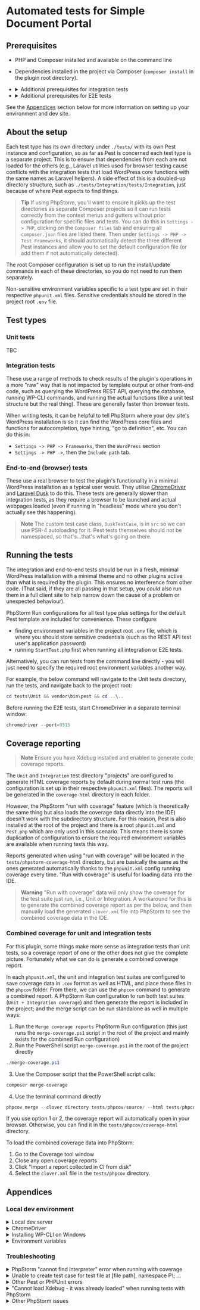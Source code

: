 # Automated tests for Simple Document Portal

## Prerequisites

- PHP and Composer installed and available on the command line
- Dependencies installed in the project via Composer (`composer install` in the plugin root directory).

- <details>
  <summary>Additional prerequisites for integration tests</summary>

  	- WP-CLI installed and available in your PATH
	- Local WordPress installation with:
		- the Simple Document Portal plugin installed and active
		- site URL matching the one in `phpunit.xml` (or update that file)
		- test user accounts as per the `./herdpress.json` file in the project root
		- `.env` file in the project root containing an application password for the `rest-api-test-account` user, using key `REST_API_TEST_APPLICATION_PASSWORD=`
		- ability for the REST API test user to access all the required endpoints in a local environment
  </details>

- <details>
  <summary>Additional prerequisites for E2E tests</summary>

	- Chrome and ChromeDriver installed and available in your PATH
	- Local WordPress installation with:
		- the Simple Document Portal plugin installed and active
		- site URL matching the one in `phpunit.xml` (or update that file)
		- test user accounts as per the `./herdpress.json` file in the project root
  </details>

See the [Appendices](#appendices) section below for more information on setting up your environment and dev site.

## About the setup

Each test type has its own directory under `./tests/` with its own Pest instance and configuration, so as far as Pest is concerned each test type is a separate project. This is to ensure that dependencies from each are not loaded for the others (e.g., Laravel utilities used for browser testing cause conflicts with the integration tests that load WordPress core functions with the same names as Laravel helpers). A side effect of this is a doubled-up directory structure, such as
`./tests/Integration/tests/Integration`, just because of where Pest expects to find things.

> **Tip**
> If using PhpStorm, you'll want to ensure it picks up the test directories as separate Composer projects so it can run tests correctly from the context menus and gutters without prior configuration for specific files and tests. You can do this in `Settings -> PHP`, clicking on the `Composer files` tab and ensuring all `composer.json` files are listed there. Then under
`Settings -> PHP -> Test Frameworks`, it should automatically detect the three different Pest instances and allow you to set the default configuration file (or add them if not automatically detected).

The root Composer configuration is set up to run the install/update commands in each of these directories, so you do not need to run them separately.

Non-sensitive environment variables specific to a test type are set in their respective `phpunit.xml` files. Sensitive credentials should be stored in the project root `.env` file.

## Test types

### Unit tests

TBC

### Integration tests

These use a range of methods to check results of the plugin's operations in a more "raw" way that is not impacted by template output or other front-end code, such as querying the WordPress REST API, querying the database, running WP-CLI commands, and running the actual functions (like a unit test structure but the real thing). These are generally faster than browser tests.

When writing tests, it can be helpful to tell PhpStorm where your dev site's WordPress installation is so it can find the WordPress core files and functions for autocompletion, type hinting, "go to definition", etc. You can do this in:
- `Settings -> PHP -> Frameworks`, then the `WordPress` section
- `Settings -> PHP ->`, then the `Include path` tab.

### End-to-end (browser) tests

These use a real browser to test the plugin's functionality in a minimal WordPress installation as a typical user would. They utilise [ChromeDriver](https://github.com/php-webdriver/php-webdriver/wiki/Chrome) and [Laravel Dusk](https://laravel.com/docs/12.x/dusk) to do this. These tests are generally slower than integration tests, as they require a browser to be launched and actual webpages loaded (even if running in "headless" mode where you don't actually see this happening).

> **Note**
> The custom test case class, `DuskTestCase`, is in `src` so we can use PSR-4 autoloading for it. Pest tests themselves should not be namespaced, so that's...that's what's going on there.

## Running the tests

The integration and end-to-end tests should be run in a fresh, minimal WordPress installation with a minimal theme and no other plugins active than what is required by the plugin. This ensures no interference from other code. (That said, if they are all passing in that setup, you _could_ also run them in a full client site to help narrow down the cause of a problem or unexpected behaviour).

PhpStorm Run configurations for all test type plus settings for the default Pest template are included for convenience. These configure:
- finding environment variables in the project root `.env` file, which is where you should store sensitive credentials (such as the REST API test user's application password)
- running `StartTest.php` first when running all integration or E2E tests.

Alternatively, you can run tests from the command line directly - you will just need to specify the required root environment variables another way.

For example, the below command will navigate to the Unit tests directory, run the tests, and navigate back to the project root:

```powershell
cd tests\Unit && vendor\bin\pest && cd ..\..
```

Before running the E2E tests, start ChromeDriver in a separate terminal window:

```powershell
chromedriver --port=9515
```

## Coverage reporting

> **Note**
> Ensure you have Xdebug installed and enabled to generate code coverage reports.

The `Unit` and `Integration` test directory "projects" are configured to generate HTML coverage reports by default during normal test runs (the configuration is set up in their respective `phpunit.xml` files). The reports will be generated in the `coverage-html` directory in each folder.

However, the PhpStorm "run with coverage" feature (which is theoretically the same thing but also loads the coverage data directly into the IDE) doesn't work with the subdirectory structure. For this reason, Pest is also installed at the root of the project and there is a root `phpunit.xml` and `Pest.php` which are only used in this scenario. This means there is some duplication of configuration to ensure the required environment variables are available when running tests this way.

Reports generated when using "run with coverage" will be located in the `tests/phpstorm-coverage-html` directory, but are basically the same as the ones generated automatically thanks to the `phpunit.xml` config running coverage every time. "Run with coverage" is useful for loading data into the IDE.

> **Warning**
> "Run with coverage" data will only show the coverage for the test suite just run, i.e., Unit _or_ Integration. A workaround for this is to generate the combined coverage report as per the below, and then manually load the generated `clover.xml` file into PhpStorm to see the combined coverage data in the IDE.

### Combined coverage for unit and integration tests

For this plugin, some things make more sense as integration tests than unit tests, so a coverage report of one or the other does not give the complete picture. Fortunately what we can do is generate a combined coverage report.

In each `phpunit.xml`, the unit and integration test suites are configured to save coverage data in `.cov` format as well as HTML, and place these files in the `phpcov` folder. From there, we can use the `phpcov` command to generate a combined report. A PhpStorm Run configuration to run both test suites (`Unit + Integration coverage`) and then generate the report is included in the project; and the merge script can be run standalone as well in multiple ways:

1. Run the `Merge coverage reports` PhpStorm Run configuration (this just runs the `merge-coverage.ps1` script in the root of the project and mainly exists for the combined Run configuration)
2. Run the PowerShell script `merge-coverage.ps1` in the root of the project directly
```powershell
./merge-coverage.ps1
```
3. Use the Composer script that the PowerShell script calls:
```powershell
composer merge-coverage
```
4. Use the terminal command directly
```powershell
phpcov merge --clover directory tests/phpcov/source/ --html tests/phpcov/coverage-html
```

If you use option 1 or 2, the coverage report will automatically open in your browser. Otherwise, you can find it in the `tests/phpcov/coverage-html` directory.

To load the combined coverage data into PhpStorm:
1. Go to the Coverage tool window
2. Close any open coverage reports
3. Click "Import a report collected in CI from disk"
4. Select the `clover.xml` file in the `tests/phpcov` directory.

## Appendices

### Local dev environment

<details>
<summary>Local dev server</summary>

You can use any local dev server setup you like. Optionally if you are on Windows, you can use my "HerdPress" script to quickly set up and clean up dev sites on your local machine using Laravel Herd. This will also take care of setting up the REST API test user's application password as described above.

Set it up as per the [HerdPress Gist](https://gist.github.com/doubleedesign/f61f25ef8096c30eb8ae4117d76cb185) and then run:

```powershell
herdpress docportal
```
</details>

<details>
<summary>ChromeDriver</summary>

In Windows, you can install ChromeDriver using [Chocolatey](https://community.chocolatey.org/):

```powershell
choco install chromedriver
```
</details>

<details>
	<summary>Installing WP-CLI on Windows</summary>

Download it:
```powershell
curl -O https://raw.githubusercontent.com/wp-cli/builds/gh-pages/phar/wp-cli.phar
```

Check it:
```powershell
php wp-cli.phar --info
```

Create a batch script called `wp.bat` to alias the `wp` command, and put it in your Herd `bin` folder or another location your PATH is aware of:
```
@echo off
php "C:\Users\{YOUR_USERNAME}\wp-cli.phar" %*
```

Check that it works:
```powershell
wp --info
```
</details>

<details>
<summary>Environment variables</summary>

For portability, non-sensitive and persistent environment variables for the tests, such as the site URL, are stored in the `phpunit.xml` files for each test type. These values are committed to Git.

Sensitive credentials should be stored in the `.env` file in the project root, with only keys committed to Git - not sensitive values.
</details>

### Troubleshooting

<details>
<summary>PhpStorm "cannot find interpreter" error when running with coverage</summary>
PhpStorm's Pest integration doesn't understand the subdirectory structure in this context (no idea why it does for regular test runs, but I digress) so it doesn't load the configuration we'd normally expect it to. For this reason, Pest is a dev dependency in the root `composer.json` file as well, and there are minimal `phpunit.xml` and `Pest.php` files in `./tests/` to be used in this context.
</details>

<details>
<summary>Unable to create test case for test file at [file path], namespace P\; ...</summary>
This error occurs because your test is not in a location that Pest expects to find tests, so it's misinterpreting what your file is (note: Pest test files themselves should not be namespaced). They should be in `tests/TestType` directories, where in our case `TestType` is one of `Unit`, `Integration`, or `E2E`. With the subfolder structure used for this project, that means a double-up e.g., `tests/Unit/tests/Unit/TestFile.php`.
</details>

<details>
	<summary>Other Pest or PHPUnit errors</summary>

Because this project has multiple Composer projects within it that each contain a Pest installation - including one in the root - keep an eye on version mismatches when updating dependencies. For example if you end up with a different version of Pest or PHPUnit in the root than in one of the test directories, you may get inconsistent behaviour between normal test runs and "run with coverage" in PhpStorm.

And in general, Pest requires specific PHPUnit version ranges, which can mean that the latest version of Pest is not compatible with the latest version of PHPUnit.

</details>

<details>
<summary>"Cannot load Xdebug - it was already loaded" when running tests with PhpStorm</summary>
Go to `Settings -> PHP` and next to the interpreter you are using, click the `...` button to see its details. If an Xdebug version is listed in the top section (i.e., is auto-detected), ensure the "Debugger extension" field is empty. 
</details>

<details>
<summary>Other PhpStorm issues</summary>

Some general places to look and things to do if you have issues with PhpStorm:
- Ensure the test directories are set up as separate Composer projects in `Settings -> PHP -> Composer files`, but the root `composer.json` is listed as the "main" one (so you should have four in total)
- Ensure PhpStorm is using the same PHP interpreter as your terminal
- In `Settings -> PHP`, in the `PHP Runtime` tab, scroll down and click "sync extensions with interpreter" to ensure that your CLI and PhpStorm are working with the same settings
- In `Settings -> PHP -> Test Frameworks`, ensure the paths to the Pest executables and default configuration files are correct for each test type (there should be a configuration for each test type and one for the root; the latter is only used for "run with coverage").
</details>

